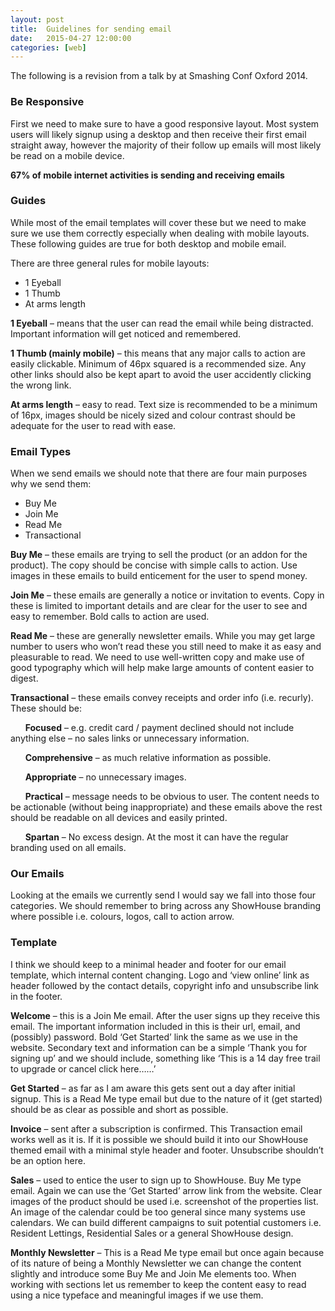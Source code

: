 ```yaml
---
layout: post
title:  Guidelines for sending email
date:   2015-04-27 12:00:00
categories: [web]
---
```


The following is a revision from a talk by at Smashing Conf Oxford 2014. 

### Be Responsive
First we need to make sure to have a good responsive layout. Most system users will likely signup using a desktop and then receive their first email straight away, however the majority of their follow up emails will most likely be read on a mobile device.

**67% of mobile internet activities is sending and receiving emails**

### Guides
While most of the email templates will cover these but we need to make sure we use them correctly especially when dealing with mobile layouts. These following guides are true for both desktop and mobile email.

There are three general rules for mobile layouts:

*	1 Eyeball
*	1 Thumb
*	At arms length

**1 Eyeball** – means that the user can read the email while being distracted. Important information will get noticed and remembered. 

**1 Thumb (mainly mobile)** – this means that any major calls to action are easily clickable. Minimum of 46px squared is a recommended size. Any other links should also be kept apart to avoid the user accidently clicking the wrong link.

**At arms length** – easy to read. Text size is recommended to be a minimum of 16px, images should be nicely sized and colour contrast should be adequate for the user to read with ease.


### Email Types
When we send emails we should note that there are four main purposes why we send them:

*	Buy Me
*	Join Me
*	Read Me
*	Transactional

**Buy Me** – these emails are trying to sell the product (or an addon for the product). The copy should be concise with simple calls to action. Use images in these emails to build enticement for the user to spend money.

**Join Me** – these emails are generally a notice or invitation to events. Copy in these is limited to important details and are clear for the user to see and easy to remember. Bold calls to action are used.

**Read Me** – these are generally newsletter emails. While you may get large number to users who won’t read these you still need to make it as easy and pleasurable to read. We need to use well-written copy and make use of good typography which will help make large amounts of content easier to digest.

**Transactional** – these emails convey receipts and order info (i.e. recurly). These should be:

&nbsp;&nbsp;&nbsp;&nbsp;&nbsp;&nbsp;**Focused** – e.g. credit card / payment declined should not include anything else – no sales links or unnecessary information.
	
&nbsp;&nbsp;&nbsp;&nbsp;&nbsp;&nbsp;**Comprehensive** – as much relative information as possible.
	
&nbsp;&nbsp;&nbsp;&nbsp;&nbsp;&nbsp;**Appropriate** – no unnecessary images.
	
&nbsp;&nbsp;&nbsp;&nbsp;&nbsp;&nbsp;**Practical** – message needs to be obvious to user. The content needs to be actionable (without being inappropriate) and these emails above the rest should be readable on all devices and easily printed.

&nbsp;&nbsp;&nbsp;&nbsp;&nbsp;&nbsp;**Spartan** – No excess design. At the most it can have the regular branding used on all emails.


### Our Emails
Looking at the emails we currently send I would say we fall into those four categories. We should remember to bring across any ShowHouse branding where possible i.e. colours, logos, call to action arrow.

### Template
I think we should keep to a minimal header and footer for our email template, which internal content changing.  Logo and ‘view online’ link as header followed by the contact details, copyright info and unsubscribe link in the footer.

**Welcome** – this is a Join Me email. After the user signs up they receive this email. The important information included in this is their url, email, and (possibly) password. Bold ‘Get Started’ link the same as we use in the website. Secondary text and information can be a simple ‘Thank you for signing up’ and we should include, something like ‘This is a 14 day free trail to upgrade or cancel click here……’

**Get Started** – as far as I am aware this gets sent out a day after initial signup. This is a Read Me type email but due to the nature of it (get started) should be as clear as possible and short as possible. 

**Invoice** – sent after a subscription is confirmed. This Transaction email works well as it is. If it is possible we should build it into our ShowHouse themed email with a minimal style header and footer. Unsubscribe shouldn’t be an option here.

**Sales** – used to entice the user to sign up to ShowHouse. Buy Me type email. Again we can use the ‘Get Started’ arrow link from the website. Clear images of the product should be used i.e. screenshot of the properties list. An image of the calendar could be too general since many systems use calendars.  We can build different campaigns to suit potential customers i.e. Resident Lettings, Residential Sales or a general ShowHouse design.

**Monthly Newsletter** – This is a Read Me type email but once again because of its nature of being a Monthly Newsletter we can change the content slightly and introduce some Buy Me and Join Me elements too. When working with sections let us remember to keep the content easy to read using a nice typeface and meaningful images if we use them.
